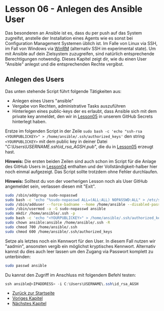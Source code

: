 # Lesson 06 - Anlegen des Ansible User

Das besonderen an Ansible ist es, dass du per push auf das System zugreifst, anstelle der Installation eines Agents wie es sonst bei Configuration Management Systemen üblich ist. Im Falle von Linux via SSH, im Fall von Windows via [WinRM](https://docs.ansible.com/ansible/latest/os_guide/windows_setup.html) (alternativ SSH im experimental state). Um mit Ansible auf dein Zielsystem zuzugreifen, sind natürlich entsprechende Berechtigungen notwendig. Dieses Kapitel zeigt dir, wie du einen User "Ansible" anlegst und die entsprechenden Rechte vergibst.

## Anlegen des Users

Das unten stehende Script führt folgende Tätigkeiten aus:

- Anlegen eines Users "ansible"
- Vergabe von Rechten, administrative Tasks auszuführen 
- Hinterlegen eines public-keys der es erlaubt, dass Ansible sich mit dem private key anmeldet, den wir in [Lesson05](../Lesson05-_create_cicd_workflow/Lesson05.md) in unserem GitHub Secrets hinterlegt haben.

Erstze im folgenden Script in der Zeile ```sudo bash -c 'echo "ssh-rsa <YOURPUBLICKEY>" > /home/ansible/.ssh/authorized_keys'``` den string ```<YOURPUBLICKEY>``` mit dem public key in deiner Datei "*C:\Users\USERNAME\.ssh\id_rsa_AGSH.pub*", die du in [Lesson05](../Lesson05-_create_cicd_workflow/Lesson05.md) erzeugt hast.

**Hinweis:** Die ersten beiden Zeilen sind auch schon im Script für die Anlage des GitHub Users in [Lesson04](../Lesson04-install_github_runner/Lesson04.md) enthalten und der Vollständigkeit-halber hier noch einmal aufgezeigt. Das Script sollte trotzdem ohne Fehler durchlaufen. 

**Hinweis:** Solltest du von der voerherigen Lesson noch als User GitHub angemeldet sein, verlassen diesen mit "Exit". 

```bash
sudo /sbin/addgroup sudo-nopasswd
sudo bash -c 'echo "%sudo-nopasswd ALL=(ALL:ALL) NOPASSWD:ALL" > /etc/sudoers.d/sudo-nopasswd'
sudo /sbin/adduser --force-badname --home /home/ansible --disabled-password --gecos "" --shell /bin/bash ansible
sudo /sbin/usermod -a -G sudo-nopasswd ansible
sudo mkdir /home/ansible/.ssh -p
sudo bash -c 'echo "<YOURPUBLICKEY>" > /home/ansible/.ssh/authorized_keys'
sudo chown ansible:ansible /home/ansible/.ssh -R
sudo chmod 700 /home/ansible/.ssh
sudo chmod 600 /home/ansible/.ssh/authorized_keys
```

Setze als letztes noch ein Kennwort für den User. In diesem Fall nutzen wir "aadmin", ansonsten vergib ein möglichst kryptisches Kennwort. Alternativ kannst du dies auch leer lassen um den Zugang via Passwort komplett zu unterbinden:

```bash
sudo passwd ansible
```

Du kannst den Zugriff im Anschluss mit folgendem Befehl testen:

```powershell
ssh ansible@<IPADDRESS> -i C:\Users\USERNAME\.ssh\id_rsa_AGSH
```

- [Zurück zur Startseite](./../README.md)
- [Voriges Kapitel](../Lesson05-_create_cicd_workflow/Lesson05.md)
- [Nächstes Kapitel](./../Lesson07-add_ansible_files/Lesson07.md)